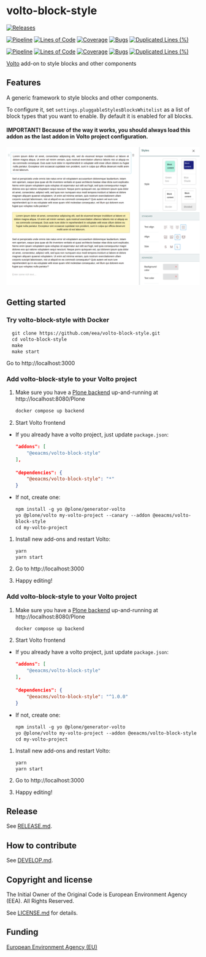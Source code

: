 # volto-block-style

[![Releases](https://img.shields.io/github/v/release/eea/volto-block-style)](https://github.com/eea/volto-block-style/releases)

[![Pipeline](https://ci.eionet.europa.eu/buildStatus/icon?job=volto-addons%2Fvolto-block-style%2Fmaster&subject=master)](https://ci.eionet.europa.eu/view/Github/job/volto-addons/job/volto-block-style/job/master/display/redirect)
[![Lines of Code](https://sonarqube.eea.europa.eu/api/project_badges/measure?project=volto-block-style-master&metric=ncloc)](https://sonarqube.eea.europa.eu/dashboard?id=volto-block-style-master)
[![Coverage](https://sonarqube.eea.europa.eu/api/project_badges/measure?project=volto-block-style-master&metric=coverage)](https://sonarqube.eea.europa.eu/dashboard?id=volto-block-style-master)
[![Bugs](https://sonarqube.eea.europa.eu/api/project_badges/measure?project=volto-block-style-master&metric=bugs)](https://sonarqube.eea.europa.eu/dashboard?id=volto-block-style-master)
[![Duplicated Lines (%)](https://sonarqube.eea.europa.eu/api/project_badges/measure?project=volto-block-style-master&metric=duplicated_lines_density)](https://sonarqube.eea.europa.eu/dashboard?id=volto-block-style-master)

[![Pipeline](https://ci.eionet.europa.eu/buildStatus/icon?job=volto-addons%2Fvolto-block-style%2Fdevelop&subject=develop)](https://ci.eionet.europa.eu/view/Github/job/volto-addons/job/volto-block-style/job/develop/display/redirect)
[![Lines of Code](https://sonarqube.eea.europa.eu/api/project_badges/measure?project=volto-block-style-develop&metric=ncloc)](https://sonarqube.eea.europa.eu/dashboard?id=volto-block-style-develop)
[![Coverage](https://sonarqube.eea.europa.eu/api/project_badges/measure?project=volto-block-style-develop&metric=coverage)](https://sonarqube.eea.europa.eu/dashboard?id=volto-block-style-develop)
[![Bugs](https://sonarqube.eea.europa.eu/api/project_badges/measure?project=volto-block-style-develop&metric=bugs)](https://sonarqube.eea.europa.eu/dashboard?id=volto-block-style-develop)
[![Duplicated Lines (%)](https://sonarqube.eea.europa.eu/api/project_badges/measure?project=volto-block-style-develop&metric=duplicated_lines_density)](https://sonarqube.eea.europa.eu/dashboard?id=volto-block-style-develop)

[Volto](https://github.com/plone/volto) add-on to style blocks and other components

## Features

A generic framework to style blocks and other components.

To configure it, set `settings.pluggableStylesBlocksWhitelist` as a list of
block types that you want to enable. By default it is enabled for all blocks.

#### IMPORTANT! Because of the way it works, you should always load this addon as the last addon in Volto project configuration.

![Screenshot](https://github.com/eea/volto-block-style/raw/docs/docs/screenshot.png)

## Getting started

### Try volto-block-style with Docker

      git clone https://github.com/eea/volto-block-style.git
      cd volto-block-style
      make
      make start

Go to http://localhost:3000

### Add volto-block-style to your Volto project

1. Make sure you have a [Plone backend](https://plone.org/download) up-and-running at http://localhost:8080/Plone

   ```Bash
   docker compose up backend
   ```

1. Start Volto frontend

* If you already have a volto project, just update `package.json`:

   ```JSON
   "addons": [
       "@eeacms/volto-block-style"
   ],

   "dependencies": {
       "@eeacms/volto-block-style": "*"
   }
   ```

* If not, create one:

   ```
   npm install -g yo @plone/generator-volto
   yo @plone/volto my-volto-project --canary --addon @eeacms/volto-block-style
   cd my-volto-project
   ```

1. Install new add-ons and restart Volto:

   ```
   yarn
   yarn start
   ```

1. Go to http://localhost:3000

1. Happy editing!

### Add volto-block-style to your Volto project

1. Make sure you have a [Plone backend](https://plone.org/download) up-and-running at http://localhost:8080/Plone

   ```Bash
   docker compose up backend
   ```

1. Start Volto frontend

- If you already have a volto project, just update `package.json`:

  ```JSON
  "addons": [
      "@eeacms/volto-block-style"
  ],

  "dependencies": {
      "@eeacms/volto-block-style": "^1.0.0"
  }
  ```

- If not, create one:

  ```
  npm install -g yo @plone/generator-volto
  yo @plone/volto my-volto-project --addon @eeacms/volto-block-style
  cd my-volto-project
  ```

1. Install new add-ons and restart Volto:

   ```
   yarn
   yarn start
   ```

1. Go to http://localhost:3000

1. Happy editing!

## Release

See [RELEASE.md](https://github.com/eea/volto-block-style/blob/master/RELEASE.md).

## How to contribute

See [DEVELOP.md](https://github.com/eea/volto-block-style/blob/master/DEVELOP.md).

## Copyright and license

The Initial Owner of the Original Code is European Environment Agency (EEA).
All Rights Reserved.

See [LICENSE.md](https://github.com/eea/volto-block-style/blob/master/LICENSE.md) for details.

## Funding

[European Environment Agency (EU)](http://eea.europa.eu)
